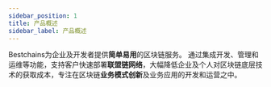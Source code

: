```yaml
---
sidebar_position: 1
title: 产品概述
sidebar_label: 产品概述
---
```


Bestchains为企业及开发者提供**简单易用**的区块链服务。 通过集成开发、管理和运维等功能，支持客户快速部署**联盟链网络**，大幅降低企业及个人对区块链底层技术的获取成本，专注在区块链**业务模式创新**及业务应用的开发和运营之中。
